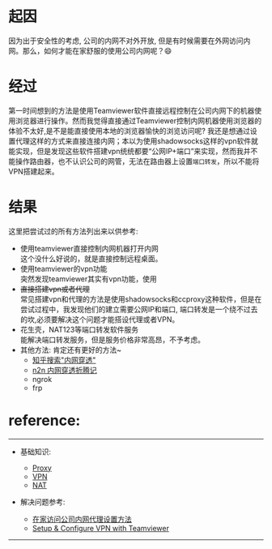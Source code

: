 # 起因
因为出于安全性的考虑, 公司的内网不对外开放, 但是有时候需要在外网访问内网。那么，如何才能在家舒服的使用公司内网呢？:smile: 


# 经过
  第一时间想到的方法是使用Teamviewer软件直接远程控制在公司内网下的机器使用浏览器进行操作。然而我觉得直接通过Teamviewer控制内网机器使用浏览器的体验不太好,是不是能直接使用本地的浏览器愉快的浏览访问呢?
  我还是想通过设置代理这样的方式来直接连接内网；本以为使用shadowsocks这样的vpn软件就能实现，但是发现这些软件搭建vpn统统都要“公网IP+端口”来实现，然而我并不能操作路由器，也不认识公司的网管，无法在路由器上设置`端口转发`，所以不能将VPN搭建起来。 
  
  
# 结果
这里把尝试过的所有方法列出来以供参考:
* 使用teamviewer直接控制内网机器打开内网  
  这个没什么好说的，就是直接控制远程桌面。
* 使用teamviewer的vpn功能  
  突然发现teamviewer其实有vpn功能，使用
* ~~直接搭建vpn或者代理~~  
  常见搭建vpn和代理的方法是使用shadowsocks和ccproxy这种软件，但是在尝试过程中，我发现他们的建立需要公网IP和端口, 端口转发是一个绕不过去的坎,必须要解决这个问题才能搭设代理或者VPN。
* 花生壳，NAT123等端口转发软件服务  
  能解决端口转发服务，但是服务价格非常高昂，不予考虑。
* 其他方法: 肯定还有更好的方法~   
  * [知乎搜索"内网穿透"][知乎搜索"内网穿透"]
  * [n2n 内网穿透折腾记][n2n 内网穿透折腾记]
  * ngrok 
  * frp



# reference:  
---
* 基础知识:  
  * [Proxy][Proxy]
  * [VPN][VPN]
  * [NAT][NAT]

* 解决问题参考:   
  * [在家访问公司内网代理设置方法][在家访问公司内网代理设置方法]
  * [Setup & Configure VPN with Teamviewer][Setup & Configure VPN with Teamviewer]


--------------------------------
[NAT]:https://en.wikipedia.org/wiki/Network_address_translation
[Proxy]:https://en.wikipedia.org/wiki/Proxy_server "代理"
[VPN]:https://en.wikipedia.org/wiki/Virtual_private_network


[在家访问公司内网代理设置方法]:https://zhidao.baidu.com/question/540121234.html "TeamViewer和ccproxy"
[Setup & Configure VPN with Teamviewer]:https://www.youtube.com/watch?v=DthTedu0KgI

[知乎搜索"内网穿透"]:https://www.zhihu.com/search?type=content&q=%E7%A9%BF%E9%80%8F%E5%86%85%E7%BD%91
[n2n 内网穿透折腾记]:https://zhuanlan.zhihu.com/p/25344743
